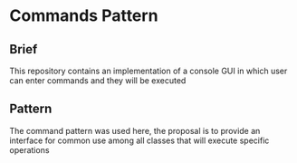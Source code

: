 # Commands Pattern

## Brief
This repository contains an implementation of a console GUI in which user can enter commands and they will be executed

## Pattern
The command pattern was used here, the proposal is to provide an interface for common use among all classes that will execute specific operations
